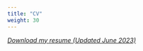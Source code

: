 ```yaml
---
title: "CV"
weight: 30
---
```


[_Download my resume (Updated June 2023)_](/files/CV_Seropian_Thomas_202306.pdf)